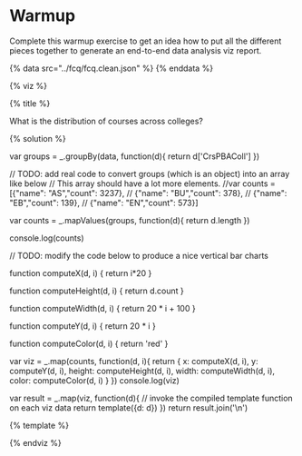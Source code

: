 # Warmup

Complete this warmup exercise to get an idea how to put all the different pieces
together to generate an end-to-end data analysis viz report.

<a name="top"/>
<div id="autonav"></div>

{% data src="../fcq/fcq.clean.json" %}
{% enddata %}

{% viz %}

{% title %}

What is the distribution of courses across colleges?

{% solution %}

var groups = _.groupBy(data, function(d){
    return d['CrsPBAColl']
})

// TODO: add real code to convert groups (which is an object) into an array like below
// This array should have a lot more elements.
//var counts = [{"name": "AS","count": 3237},
//    {"name": "BU","count": 378},
//    {"name": "EB","count": 139},
//    {"name": "EN","count": 573}]

var counts = _.mapValues(groups, function(d){
    return d.length
})

console.log(counts)

// TODO: modify the code below to produce a nice vertical bar charts

function computeX(d, i) {
    return i*20
}

function computeHeight(d, i) {
    return d.count
}

function computeWidth(d, i) {
    return 20 * i + 100
}

function computeY(d, i) {
    return 20 * i
}

function computeColor(d, i) {
    return 'red'
}

var viz = _.map(counts, function(d, i){
            return {
                x: computeX(d, i),
                y: computeY(d, i),
                height: computeHeight(d, i),
                width: computeWidth(d, i),
                color: computeColor(d, i)
            }
         })
console.log(viz)

var result = _.map(viz, function(d){
         // invoke the compiled template function on each viz data
         return template({d: d})
     })
return result.join('\n')

{% template %}

<rect x="0"
      y="${d.y}"
      height="20"
      width="${d.width}"
      style="fill:${d.color};
             stroke-width:3;
             stroke:rgb(0,0,0)" />

{% endviz %}
